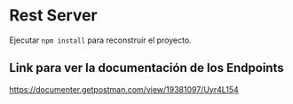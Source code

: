 # Rest Server

Ejecutar ```npm install``` para reconstruír el proyecto.

## Link para ver la documentación de los Endpoints

https://documenter.getpostman.com/view/19381097/Uyr4L154
